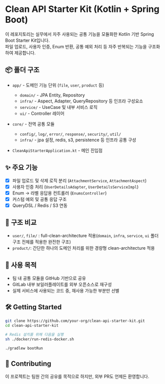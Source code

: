 # Clean API Starter Kit (Kotlin + Spring Boot)

이 레포지토리는 실무에서 자주 사용되는 공통 기능을 모듈화한 Kotlin 기반 Spring Boot Starter Kit입니다.  
파일 업로드, 사용자 인증, Enum 반환, 공통 예외 처리 등 자주 반복되는 기능을 구조화하여 제공합니다.

## 📦 폴더 구조

- `app/` - 도메인 기능 단위 (`file`, `user`, `product` 등)
    - `domain/` - JPA Entity, Repository
    - `infra/` - Aspect, Adapter, QueryRepository 등 인프라 구성요소
    - `service/` - UseCase 및 내부 서비스 로직
    - `ui/` - Controller 레이어

- `core/` - 전역 공통 모듈
    - `config/`, `log/`, `error/`, `response/`, `security/`, `util/`
    - `infra/` - jpa 설정, redis, s3, persistence 등 인프라 공통 구성

- `CleanApiStarterApplication.kt` - 메인 진입점

## ✨ 주요 기능

- [x] 파일 업로드 및 삭제 로직 분리 (`AttachmentService`, `AttachmentAspect`)
- [x] 사용자 인증 처리 (`UserDetailsAdapter`, `UserDetailsServiceImpl`)
- [x] Enum → 라벨 응답용 컨트롤러 (`EnumsController`)
- [x] 커스텀 예외 및 공통 응답 구조
- [x] QueryDSL / Redis / S3 연동

## 📌 구조 비교
- `user/`, `file/` : full-clean-architecture 적용(`domain`, `infra`, `service`, `ui` 폴더구조 전체를 적용한 완전한 구조)
- `product/`: 간단한 하나의 도메인 처리를 위한 경량형 clean-architecture 적용

## 🚀 사용 목적

- 팀 내 공통 모듈을 GitHub 기반으로 공유
- GitLab 내부 보일러플레이트를 외부 오픈소스로 재구성
- 실제 서비스에 사용되는 코드 중, 재사용 가능한 부분만 선별

## 🛠️ Getting Started

```bash
git clone https://github.com/your-org/clean-api-starter-kit.git
cd clean-api-starter-kit

# Redis 설치를 위해 다음을 실행
sh ./docker/run-redis-docker.sh

./gradlew bootRun
```

## 🤝 Contributing

이 프로젝트는 팀원 간의 공유를 목적으로 하지만, 외부 PR도 언제든 환영합니다.